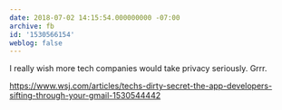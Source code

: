 ```yaml
---
date: 2018-07-02 14:15:54.000000000 -07:00
archive: fb
id: '1530566154'
weblog: false
---
```


I really wish more tech companies would take privacy seriously. Grrr.

https://www.wsj.com/articles/techs-dirty-secret-the-app-developers-sifting-through-your-gmail-1530544442
